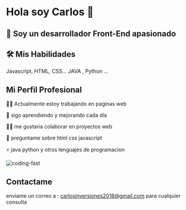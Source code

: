 # Hola soy Carlos 👋

## 🚀 Soy un desarrollador Front-End apasionado

## 🛠  Mis Habilidades
Javascript, HTML, CSS...
JAVA , Python ...

## Mi  Perfil Profesional

👩‍💻 Actualmente estoy trabajando en paginas web

🧠 sigo aprendiendo y mejorando cada día

👯‍♀️ me gustaria colaborar en proyectos web

💬 preguntame sobre html css javascript

⚡️ java python y otros lenguajes de programacion

![coding-fast](https://user-images.githubusercontent.com/117705995/200728554-ab16f10e-7a14-48ac-966d-1f3a6df21107.gif)

## Contactame
enviame un correo a :
carlosinversiones2018@gmail.com
para cualquier consulta




